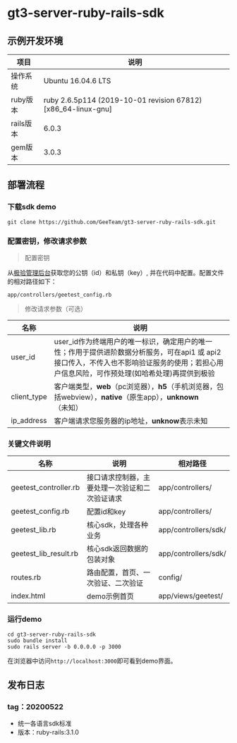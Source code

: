 # gt3-server-ruby-rails-sdk

## 示例开发环境
|项目|说明|
|----|------|
|操作系统|Ubuntu 16.04.6 LTS|
|ruby版本|ruby 2.6.5p114 (2019-10-01 revision 67812) [x86_64-linux-gnu]|
|rails版本|6.0.3|
|gem版本|3.0.3|

## 部署流程
### 下载sdk demo
```
git clone https://github.com/GeeTeam/gt3-server-ruby-rails-sdk.git
```

### 配置密钥，修改请求参数
> 配置密钥

从[极验管理后台](https://auth.geetest.com/login/)获取您的公钥（id）和私钥（key）, 并在代码中配置。配置文件的相对路径如下：
```
app/controllers/geetest_config.rb
```

> 修改请求参数（可选）

名称|说明
----|------
user_id|user_id作为终端用户的唯一标识，确定用户的唯一性；作用于提供进阶数据分析服务，可在api1 或 api2 接口传入，不传入也不影响验证服务的使用；若担心用户信息风险，可作预处理(如哈希处理)再提供到极验
client_type|客户端类型，**web**（pc浏览器），**h5**（手机浏览器，包括webview），**native**（原生app），**unknown**（未知）
ip_address|客户端请求您服务器的ip地址，**unknow**表示未知

### 关键文件说明
名称|说明|相对路径
----|----|----
geetest_controller.rb|接口请求控制器，主要处理一次验证和二次验证请求|app/controllers/
geetest_config.rb|配置id和key|app/controllers/
geetest_lib.rb|核心sdk，处理各种业务|app/controllers/sdk/
geetest_lib_result.rb|核心sdk返回数据的包装对象|app/controllers/sdk/
routes.rb|路由配置，首页、一次验证、二次验证|config/
index.html|demo示例首页|app/views/geetest/



### 运行demo
```
cd gt3-server-ruby-rails-sdk
sudo bundle install
sudo rails server -b 0.0.0.0 -p 3000
```
在浏览器中访问`http://localhost:3000`即可看到demo界面。

## 发布日志
### tag：20200522
- 统一各语言sdk标准
- 版本：ruby-rails:3.1.0

